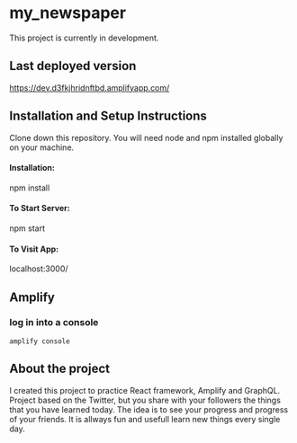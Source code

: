 # my_newspaper

This project is currently in development.

## Last deployed version

https://dev.d3fkjhridnftbd.amplifyapp.com/

## Installation and Setup Instructions

Clone down this repository. You will need node and npm installed globally on your machine.

#### Installation:

npm install

#### To Start Server:

npm start

#### To Visit App:

localhost:3000/

## Amplify

### log in into a console

`amplify console`

## About the project

I created this project to practice React framework, Amplify and GraphQL.
Project based on the Twitter, but you share with your followers the things that you have learned today. The idea is to see your progress and progress of your friends. It is allways fun and usefull learn new things every single day.
